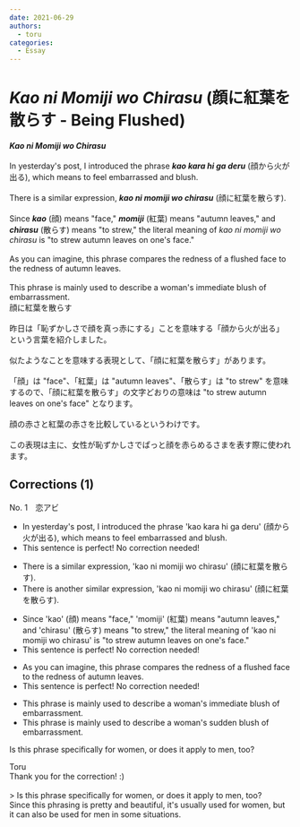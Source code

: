 ```yaml
---
date: 2021-06-29
authors:
  - toru
categories:
  - Essay
---
```


<h1 id="subject_show"><strong><em>Kao ni Momiji wo Chirasu</strong></em> (顔に紅葉を散らす - Being Flushed)</h1>
<div class="date" hidden>Jun 29, 2021 13:01</div>
<div id="post"><div id="body_show_ori">
<strong><em>Kao ni Momiji wo Chirasu</strong></em><br/><br/>In yesterday's post, I introduced the phrase <strong><em>kao kara hi ga deru</em></strong> (顔から火が出る), which means to feel embarrassed and blush.<br/><br/>There is a similar expression, <strong><em>kao ni momiji wo chirasu</em></strong> (顔に紅葉を散らす).<br/><br/>Since <strong><em>kao</em></strong> (顔) means "face," <strong><em>momiji</em></strong> (紅葉) means "autumn leaves," and <strong><em>chirasu</em></strong> (散らす) means "to strew," the literal meaning of <em>kao ni momiji wo chirasu</em> is "to strew autumn leaves on one's face."<br/><br/>As you can imagine, this phrase compares the redness of a flushed face to the redness of autumn leaves.<br/><br/>This phrase is mainly used to describe a woman's immediate blush of embarrassment.
</div></div>

<!-- more -->

<div id="post_ja"><div id="body_show_mo">
顔に紅葉を散らす<br/><br/>昨日は「恥ずかしさで顔を真っ赤にする」ことを意味する「顔から火が出る」という言葉を紹介しました。<br/><br/>似たようなことを意味する表現として、「顔に紅葉を散らす」があります。<br/><br/>「顔」は "face"、「紅葉」は "autumn leaves"、「散らす」は "to strew" を意味するので、「顔に紅葉を散らす」の文字どおりの意味は "to strew autumn leaves on one's face" となります。<br/><br/>顔の赤さと紅葉の赤さを比較しているというわけです。<br/><br/>この表現は主に、女性が恥ずかしさでぱっと顔を赤らめるさまを表す際に使われます。
</div></div>

## Corrections (1)
<div id="block"><div class="first_name"> No. 1　<span class="just_name">恋アビ</span></div><div id="block2">
<ul class="correction_field">
<li class="incorrect">In yesterday's post, I introduced the phrase 'kao kara hi ga deru' (顔から火が出る), which means to feel embarrassed and blush.</li>
<li class="corrected perfect">This sentence is perfect! No correction needed!</li>
</ul>
<ul class="correction_field">
<li class="incorrect">There is a similar expression, 'kao ni momiji wo chirasu' (顔に紅葉を散らす).</li>
<li class="corrected correct">
There is <span class="f_blue">another</span> similar expression, 'kao ni momiji wo chirasu' (顔に紅葉を散らす).
</li>
</ul>
<ul class="correction_field">
<li class="incorrect">Since 'kao' (顔) means "face," 'momiji' (紅葉) means "autumn leaves," and 'chirasu' (散らす) means "to strew," the literal meaning of 'kao ni momiji wo chirasu' is "to strew autumn leaves on one's face."</li>
<li class="corrected perfect">This sentence is perfect! No correction needed!</li>
</ul>
<ul class="correction_field">
<li class="incorrect">As you can imagine, this phrase compares the redness of a flushed face to the redness of autumn leaves.</li>
<li class="corrected perfect">This sentence is perfect! No correction needed!</li>
</ul>
<ul class="correction_field">
<li class="incorrect">This phrase is mainly used to describe a woman's immediate blush of embarrassment.</li>
<li class="corrected correct">
This phrase is mainly used to describe a woman's <span class="f_blue">sudden </span><span class="f_blue"></span>blush of embarrassment.
</li>
</ul>
<p class="comment_small">
 Is this phrase specifically for women, or does it apply to men, too?
</p>

</div><div class="name"><span class="just_name">Toru</span><br>
Thank you for the correction! :)<br/><br/>&gt; Is this phrase specifically for women, or does it apply to men, too?<br/>Since this phrasing is pretty and beautiful, it's usually used for women, but it can also be used for men in some situations.
</div>
</div>
